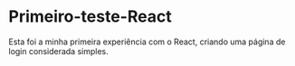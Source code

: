 # Primeiro-teste-React
Esta foi a minha primeira experiência com o React, criando uma página de login considerada simples.

